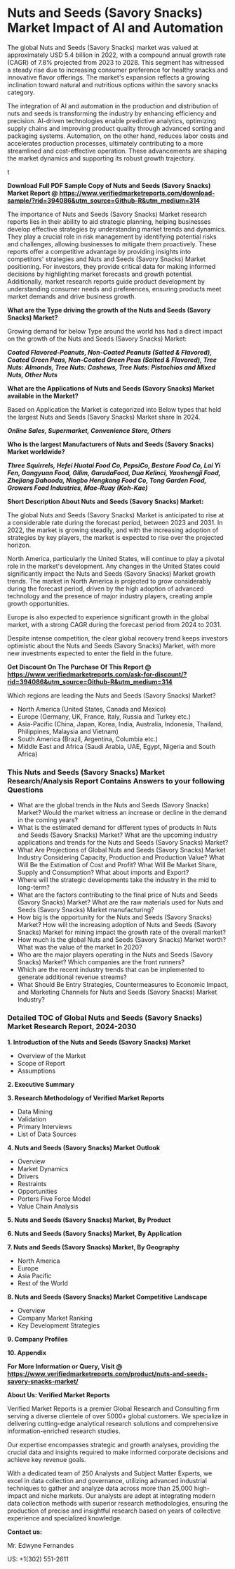 <meta name="title" content="Global Nuts and Seeds (Savory Snacks) Market Impact of AI and Automation"><meta name="description" content="The global Nuts and Seeds (Savory Snacks) market was valued at approximately USD 5.4 billion in 2022, with a compound annual growth rate (CAGR) of 7.8% projected from "><meta name="title" content="Nuts and Seeds (Savory Snacks) Market Size, Share, Scope, Trends, Growth, Opportunities, Analysis, Forecast"><h1>Nuts and Seeds (Savory Snacks) Market Impact of AI and Automation</h1><p>The global Nuts and Seeds (Savory Snacks) market was valued at approximately USD 5.4 billion in 2022, with a compound annual growth rate (CAGR) of 7.8% projected from 2023 to 2028. This segment has witnessed a steady rise due to increasing consumer preference for healthy snacks and innovative flavor offerings. The market's expansion reflects a growing inclination toward natural and nutritious options within the savory snacks category.</p><p>The integration of AI and automation in the production and distribution of nuts and seeds is transforming the industry by enhancing efficiency and precision. AI-driven technologies enable predictive analytics, optimizing supply chains and improving product quality through advanced sorting and packaging systems. Automation, on the other hand, reduces labor costs and accelerates production processes, ultimately contributing to a more streamlined and cost-effective operation. These advancements are shaping the market dynamics and supporting its robust growth trajectory.</p>t</p><p id="" class=""><strong>Download Full PDF Sample Copy of Nuts and Seeds (Savory Snacks) Market Report @ <a href="https://www.verifiedmarketreports.com/download-sample/?rid=394086&utm_source=Github-R&utm_medium=314" target="_blank">https://www.verifiedmarketreports.com/download-sample/?rid=394086&utm_source=Github-R&utm_medium=314</a></strong></p><p>The importance of&nbsp;Nuts and Seeds (Savory Snacks) Market research reports lies in their ability to aid strategic planning, helping businesses develop effective strategies by understanding market trends and dynamics. They play a crucial role in risk management by identifying potential risks and challenges, allowing businesses to mitigate them proactively. These reports offer a competitive advantage by providing insights into competitors' strategies and Nuts and Seeds (Savory Snacks) Market positioning. For investors, they provide critical data for making informed decisions by highlighting market forecasts and growth potential. Additionally, market research reports guide product development by understanding consumer needs and preferences, ensuring products meet market demands and drive business growth.</p><p><strong>What are the&nbsp;Type driving the growth of the Nuts and Seeds (Savory Snacks) Market?</strong></p><p id="" class="">Growing demand for below Type around the world has had a direct impact on the growth of the Nuts and Seeds (Savory Snacks) Market:</p><em><strong>Coated Flavored-Peanuts, Non-Coated Peanuts (Salted & Flavored), Coated Green Peas, Non-Coated Green Peas (Salted & Flavored), Tree Nuts: Almonds, Tree Nuts: Cashews, Tree Nuts: Pistachios and Mixed Nuts, Other Nuts</strong></em></p><strong>What are the&nbsp;Applications&nbsp;of Nuts and Seeds (Savory Snacks) Market available in the Market?</strong></p><p id="" class="">Based on Application the Market is categorized into Below types that held the largest Nuts and Seeds (Savory Snacks) Market share In 2024.</p><em><strong>Online Sales, Supermarket, Convenience Store, Others</strong></em></p><strong>Who is the largest Manufacturers of Nuts and Seeds (Savory Snacks) Market worldwide?</strong></p><p><em><strong>Three Squirrels, Hefei Huatai Food Co, PepsiCo, Bestore Food Co, Lai Yi Fen, Gangyuan Food, Gilim, GarudaFood, Dua Kelinci, Yaoshengji Food, Zhejiang Dahaoda, Ningbo Hengkang Food Co, Tong Garden Food, Growers Food Industries, Mae-Ruay (Koh-Kae)</strong></em></p><p id="" class=""><strong>Short Description About Nuts and Seeds (Savory Snacks) Market:</strong></p><p>The global Nuts and Seeds (Savory Snacks) Market is anticipated to rise at a considerable rate during the forecast period, between 2023 and 2031. In 2022, the market is growing steadily, and with the increasing adoption of strategies by key players, the market is expected to rise over the projected horizon.</p><p>North America, particularly the United States, will continue to play a pivotal role in the market's development. Any changes in the United States could significantly impact the Nuts and Seeds (Savory Snacks) Market growth trends. The market in North America is projected to grow considerably during the forecast period, driven by the high adoption of advanced technology and the presence of major industry players, creating ample growth opportunities.</p><p>Europe is also expected to experience significant growth in the global market, with a strong CAGR during the forecast period from 2024 to 2031.</p><p>Despite intense competition, the clear global recovery trend keeps investors optimistic about the Nuts and Seeds (Savory Snacks) Market, with more new investments expected to enter the field in the future.</p><p id="" class=""><strong>Get Discount On The Purchase Of This Report @ <a href="https://www.verifiedmarketreports.com/ask-for-discount/?rid=394086&utm_source=Github-R&utm_medium=314" target="_blank">https://www.verifiedmarketreports.com/ask-for-discount/?rid=394086&utm_source=Github-R&utm_medium=314</a></strong></p>Which regions are leading the Nuts and Seeds (Savory Snacks) Market?</p><ul><li>North America (United States, Canada and Mexico)</li><li>Europe (Germany, UK, France, Italy, Russia and Turkey etc.)</li><li>Asia-Pacific (China, Japan, Korea, India, Australia, Indonesia, Thailand, Philippines, Malaysia and Vietnam)</li><li>South America (Brazil, Argentina, Columbia etc.)</li><li>Middle East and Africa (Saudi Arabia, UAE, Egypt, Nigeria and South Africa)</li></ul><h3 id="" class="">This Nuts and Seeds (Savory Snacks) Market Research/Analysis Report Contains Answers to your following Questions</h3><ul><li>What are the global trends in the Nuts and Seeds (Savory Snacks) Market? Would the market witness an increase or decline in the demand in the coming years?</li><li>What is the estimated demand for different types of products in Nuts and Seeds (Savory Snacks) Market? What are the upcoming industry applications and trends for the Nuts and Seeds (Savory Snacks) Market?</li><li>What Are Projections of Global Nuts and Seeds (Savory Snacks) Market Industry Considering Capacity, Production and Production Value? What Will Be the Estimation of Cost and Profit? What Will Be Market Share, Supply and Consumption? What about imports and Export?</li><li>Where will the strategic developments take the industry in the mid to long-term?</li><li>What are the factors contributing to the final price of Nuts and Seeds (Savory Snacks) Market? What are the raw materials used for Nuts and Seeds (Savory Snacks) Market manufacturing?</li><li>How big is the opportunity for the Nuts and Seeds (Savory Snacks) Market? How will the increasing adoption of Nuts and Seeds (Savory Snacks) Market for mining impact the growth rate of the overall market?</li><li>How much is the global Nuts and Seeds (Savory Snacks) Market worth? What was the value of the market In 2020?</li><li>Who are the major players operating in the Nuts and Seeds (Savory Snacks) Market? Which companies are the front runners?</li><li>Which are the recent industry trends that can be implemented to generate additional revenue streams?</li><li>What Should Be Entry Strategies, Countermeasures to Economic Impact, and Marketing Channels for Nuts and Seeds (Savory Snacks) Market Industry?</li></ul><h3 id="" class="">Detailed TOC of Global Nuts and Seeds (Savory Snacks) Market Research Report, 2024-2030</h3><p id="" class=""><strong>1. Introduction of the Nuts and Seeds (Savory Snacks) Market</strong></p><ul><li>Overview of the Market</li><li>Scope of Report</li><li>Assumptions</li></ul><p id="" class=""><strong>2. Executive Summary</strong></p><p id="" class=""><strong>3. Research Methodology of Verified Market Reports</strong></p><ul><li>Data Mining</li><li>Validation</li><li>Primary Interviews</li><li>List of Data Sources</li></ul><p id="" class=""><strong>4. Nuts and Seeds (Savory Snacks) Market Outlook</strong></p><ul><li>Overview</li><li>Market Dynamics</li><li>Drivers</li><li>Restraints</li><li>Opportunities</li><li>Porters Five Force Model</li><li>Value Chain Analysis</li></ul><p id="" class=""><strong>5. Nuts and Seeds (Savory Snacks) Market, By Product</strong></p><p id="" class=""><strong>6. Nuts and Seeds (Savory Snacks) Market, By Application</strong></p><p id="" class=""><strong>7. Nuts and Seeds (Savory Snacks) Market, By Geography</strong></p><ul><li>North America</li><li>Europe</li><li>Asia Pacific</li><li>Rest of the World</li></ul><p id="" class=""><strong>8. Nuts and Seeds (Savory Snacks) Market Competitive Landscape</strong></p><ul><li>Overview</li><li>Company Market Ranking</li><li>Key Development Strategies</li></ul><p id="" class=""><strong>9. Company Profiles</strong></p><p id="" class=""><strong>10. Appendix</strong></p><p id="" class=""><strong>For More Information or Query, Visit @ <a href="https://www.verifiedmarketreports.com/product/nuts-and-seeds-savory-snacks-market/" target="_blank">https://www.verifiedmarketreports.com/product/nuts-and-seeds-savory-snacks-market/</a></strong></p><p id="" class=""><strong>About Us: Verified Market Reports</strong></p><p id="" class="">Verified Market Reports is a premier Global Research and Consulting firm serving a diverse clientele of over 5000+ global customers. We specialize in delivering cutting-edge analytical research solutions and comprehensive information-enriched research studies.</p><p id="" class="">Our expertise encompasses strategic and growth analyses, providing the crucial data and insights required to make informed corporate decisions and achieve key revenue goals.</p><p id="" class="">With a dedicated team of 250 Analysts and Subject Matter Experts, we excel in data collection and governance, utilizing advanced industrial techniques to gather and analyze data across more than 25,000 high-impact and niche markets. Our analysts are adept at integrating modern data collection methods with superior research methodologies, ensuring the production of precise and insightful research based on years of collective experience and specialized knowledge.</p><p id="" class=""><strong>Contact us:</strong></p><p id="" class="">Mr. Edwyne Fernandes</p><p id="" class="">US: +1(302) 551-2611</p>